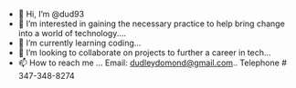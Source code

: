 - 👋 Hi, I’m @dud93
- 👀 I’m interested in gaining the necessary practice to help bring change into a world of technology....
- 🌱 I’m currently learning coding...
- 💞️ I’m looking to collaborate on projects to further a career in tech...
- 📫 How to reach me ... Email: dudleydomond@gmail.com.. Telephone # 347-348-8274

<!---
dud93/dud93 is a ✨ special ✨ repository because its `README.md` (this file) appears on your GitHub profile.
You can click the Preview link to take a look at your changes.
--->
